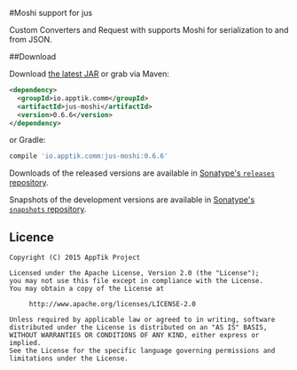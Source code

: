 #Moshi support for jus

Custom Converters and Request with supports Moshi for serialization to and from JSON.

##Download

Download [the latest JAR][mvn] or grab via Maven:
```xml
<dependency>
  <groupId>io.apptik.comm</groupId>
  <artifactId>jus-moshi</artifactId>
  <version>0.6.6</version>
</dependency>
```
or Gradle:
```groovy
compile 'io.apptik.comm:jus-moshi:0.6.6'
```

Downloads of the released versions are available in [Sonatype's `releases` repository][release].

Snapshots of the development versions are available in [Sonatype's `snapshots` repository][snap].


## Licence

    Copyright (C) 2015 AppTik Project

    Licensed under the Apache License, Version 2.0 (the "License");
    you may not use this file except in compliance with the License.
    You may obtain a copy of the License at

         http://www.apache.org/licenses/LICENSE-2.0

    Unless required by applicable law or agreed to in writing, software
    distributed under the License is distributed on an "AS IS" BASIS,
    WITHOUT WARRANTIES OR CONDITIONS OF ANY KIND, either express or implied.
    See the License for the specific language governing permissions and
    limitations under the License.

 [mvn]: https://search.maven.org/remote_content?g=io.apptik.comm&a=jus-moshi&v=LATEST
 [release]: https://oss.sonatype.org/content/repositories/releases/io/apptik/comm/jus-moshi
 [snap]: https://oss.sonatype.org/content/repositories/snapshots/io/apptik/comm/jus-moshi
